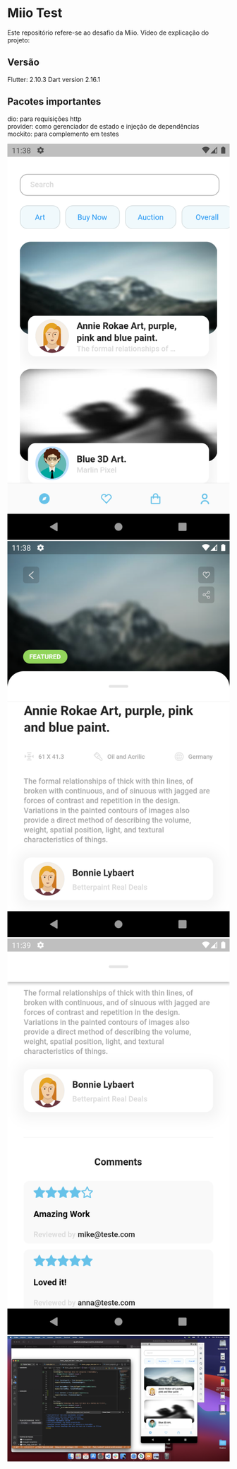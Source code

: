 # Miio Test
Este repositório refere-se ao desafio da Miio.
Vídeo de explicação do projeto: 

## Versão
Flutter: 2.10.3
Dart version 2.16.1

## Pacotes importantes
dio: para requisições http<br />
provider: como gerenciador de estado e injeção de dependências<br />
mockito: para complemento em testes<br />

![Alt text](img/01.png?raw=true "Home")<br />
![Alt text](img/02.png?raw=true "Detalhe")<br />
![Alt text](img/03.png?raw=true "DetalheExpandido")<br />
![Alt text](img/04.png?raw=true "Testes")<br />
